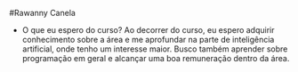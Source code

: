 #Rawanny Canela

- O que eu espero do curso?
Ao decorrer do curso, eu espero adquirir conhecimento sobre a área e me aprofundar na parte de inteligência artificial, onde tenho um interesse maior. Busco também aprender sobre programação em geral e alcançar uma boa remuneração dentro da área.